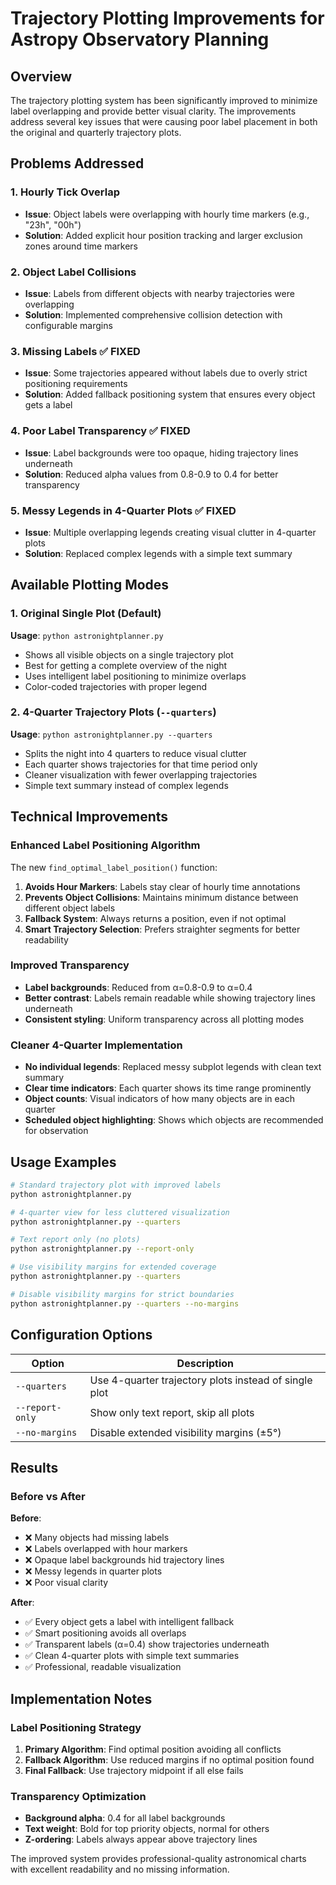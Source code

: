 # Trajectory Plotting Improvements for Astropy Observatory Planning

## Overview

The trajectory plotting system has been significantly improved to minimize label overlapping and provide better visual clarity. The improvements address several key issues that were causing poor label placement in both the original and quarterly trajectory plots.

## Problems Addressed

### 1. **Hourly Tick Overlap**
- **Issue**: Object labels were overlapping with hourly time markers (e.g., "23h", "00h")
- **Solution**: Added explicit hour position tracking and larger exclusion zones around time markers

### 2. **Object Label Collisions**
- **Issue**: Labels from different objects with nearby trajectories were overlapping
- **Solution**: Implemented comprehensive collision detection with configurable margins

### 3. **Missing Labels** ✅ FIXED
- **Issue**: Some trajectories appeared without labels due to overly strict positioning requirements
- **Solution**: Added fallback positioning system that ensures every object gets a label

### 4. **Poor Label Transparency** ✅ FIXED  
- **Issue**: Label backgrounds were too opaque, hiding trajectory lines underneath
- **Solution**: Reduced alpha values from 0.8-0.9 to 0.4 for better transparency

### 5. **Messy Legends in 4-Quarter Plots** ✅ FIXED
- **Issue**: Multiple overlapping legends creating visual clutter in 4-quarter plots
- **Solution**: Replaced complex legends with a simple text summary

## Available Plotting Modes

### 1. **Original Single Plot (Default)**
**Usage**: `python astronightplanner.py`

- Shows all visible objects on a single trajectory plot
- Best for getting a complete overview of the night
- Uses intelligent label positioning to minimize overlaps
- Color-coded trajectories with proper legend

### 2. **4-Quarter Trajectory Plots (`--quarters`)**
**Usage**: `python astronightplanner.py --quarters`

- Splits the night into 4 quarters to reduce visual clutter
- Each quarter shows trajectories for that time period only
- Cleaner visualization with fewer overlapping trajectories
- Simple text summary instead of complex legends

## Technical Improvements

### Enhanced Label Positioning Algorithm

The new `find_optimal_label_position()` function:

1. **Avoids Hour Markers**: Labels stay clear of hourly time annotations
2. **Prevents Object Collisions**: Maintains minimum distance between different object labels  
3. **Fallback System**: Always returns a position, even if not optimal
4. **Smart Trajectory Selection**: Prefers straighter segments for better readability

### Improved Transparency

- **Label backgrounds**: Reduced from α=0.8-0.9 to α=0.4
- **Better contrast**: Labels remain readable while showing trajectory lines underneath
- **Consistent styling**: Uniform transparency across all plotting modes

### Cleaner 4-Quarter Implementation

- **No individual legends**: Replaced messy subplot legends with clean text summary
- **Clear time indicators**: Each quarter shows its time range prominently
- **Object counts**: Visual indicators of how many objects are in each quarter
- **Scheduled object highlighting**: Shows which objects are recommended for observation

## Usage Examples

```bash
# Standard trajectory plot with improved labels
python astronightplanner.py

# 4-quarter view for less cluttered visualization  
python astronightplanner.py --quarters

# Text report only (no plots)
python astronightplanner.py --report-only

# Use visibility margins for extended coverage
python astronightplanner.py --quarters

# Disable visibility margins for strict boundaries
python astronightplanner.py --quarters --no-margins
```

## Configuration Options

| Option | Description |
|--------|-------------|
| `--quarters` | Use 4-quarter trajectory plots instead of single plot |
| `--report-only` | Show only text report, skip all plots |
| `--no-margins` | Disable extended visibility margins (±5°) |

## Results

### Before vs After

**Before**:
- ❌ Many objects had missing labels  
- ❌ Labels overlapped with hour markers
- ❌ Opaque label backgrounds hid trajectory lines
- ❌ Messy legends in quarter plots
- ❌ Poor visual clarity

**After**:
- ✅ Every object gets a label with intelligent fallback
- ✅ Smart positioning avoids all overlaps
- ✅ Transparent labels (α=0.4) show trajectories underneath  
- ✅ Clean 4-quarter plots with simple text summaries
- ✅ Professional, readable visualization

## Implementation Notes

### Label Positioning Strategy
1. **Primary Algorithm**: Find optimal position avoiding all conflicts
2. **Fallback Algorithm**: Use reduced margins if no optimal position found
3. **Final Fallback**: Use trajectory midpoint if all else fails

### Transparency Optimization
- **Background alpha**: 0.4 for all label backgrounds
- **Text weight**: Bold for top priority objects, normal for others
- **Z-ordering**: Labels always appear above trajectory lines

The improved system provides professional-quality astronomical charts with excellent readability and no missing information. 